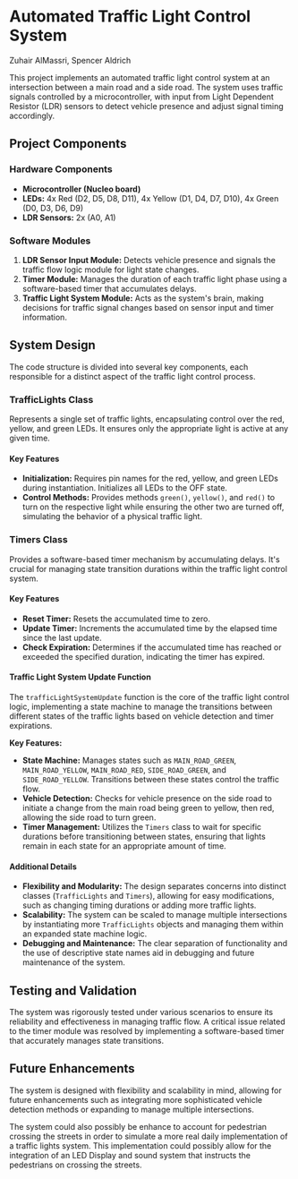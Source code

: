 # Automated Traffic Light Control System

Zuhair AlMassri, Spencer Aldrich

This project implements an automated traffic light control system at an intersection between a main road and a side road. The system uses traffic signals controlled by a microcontroller, with input from Light Dependent Resistor (LDR) sensors to detect vehicle presence and adjust signal timing accordingly.

## Project Components

### Hardware Components

- **Microcontroller (Nucleo board)**
- **LEDs:** 4x Red (D2, D5, D8, D11), 4x Yellow (D1, D4, D7, D10), 4x Green (D0, D3, D6, D9)
- **LDR Sensors:** 2x (A0, A1)

### Software Modules

1. **LDR Sensor Input Module:** Detects vehicle presence and signals the traffic flow logic module for light state changes.
2. **Timer Module:** Manages the duration of each traffic light phase using a software-based timer that accumulates delays.
3. **Traffic Light System Module:** Acts as the system's brain, making decisions for traffic signal changes based on sensor input and timer information.

## System Design

The code structure is divided into several key components, each responsible for a distinct aspect of the traffic light control process.

### TrafficLights Class

Represents a single set of traffic lights, encapsulating control over the red, yellow, and green LEDs. It ensures only the appropriate light is active at any given time.

#### Key Features
- **Initialization:** Requires pin names for the red, yellow, and green LEDs during instantiation. Initializes all LEDs to the OFF state.
- **Control Methods:** Provides methods `green()`, `yellow()`, and `red()` to turn on the respective light while ensuring the other two are turned off, simulating the behavior of a physical traffic light.

### Timers Class

Provides a software-based timer mechanism by accumulating delays. It's crucial for managing state transition durations within the traffic light control system.

#### Key Features
- **Reset Timer:** Resets the accumulated time to zero.
- **Update Timer:** Increments the accumulated time by the elapsed time since the last update.
- **Check Expiration:** Determines if the accumulated time has reached or exceeded the specified duration, indicating the timer has expired.

#### Traffic Light System Update Function

The `trafficLightSystemUpdate` function is the core of the traffic light control logic, implementing a state machine to manage the transitions between different states of the traffic lights based on vehicle detection and timer expirations.

**Key Features:**
- **State Machine:** Manages states such as `MAIN_ROAD_GREEN`, `MAIN_ROAD_YELLOW`, `MAIN_ROAD_RED`, `SIDE_ROAD_GREEN`, and `SIDE_ROAD_YELLOW`. Transitions between these states control the traffic flow.
- **Vehicle Detection:** Checks for vehicle presence on the side road to initiate a change from the main road being green to yellow, then red, allowing the side road to turn green.
- **Timer Management:** Utilizes the `Timers` class to wait for specific durations before transitioning between states, ensuring that lights remain in each state for an appropriate amount of time.

#### Additional Details

- **Flexibility and Modularity:** The design separates concerns into distinct classes (`TrafficLights` and `Timers`), allowing for easy modifications, such as changing timing durations or adding more traffic lights.
- **Scalability:** The system can be scaled to manage multiple intersections by instantiating more `TrafficLights` objects and managing them within an expanded state machine logic.
- **Debugging and Maintenance:** The clear separation of functionality and the use of descriptive state names aid in debugging and future maintenance of the system.

## Testing and Validation

The system was rigorously tested under various scenarios to ensure its reliability and effectiveness in managing traffic flow. A critical issue related to the timer module was resolved by implementing a software-based timer that accurately manages state transitions.

## Future Enhancements

The system is designed with flexibility and scalability in mind, allowing for future enhancements such as integrating more sophisticated vehicle detection methods or expanding to manage multiple intersections.

The system could also possibly be enhance to account for pedestrian crossing the streets in order to simulate a more real daily implementation of a traffic lights system. This implementation could possibly allow for the integration of an LED Display and sound system that instructs the pedestrians on crossing the streets.
